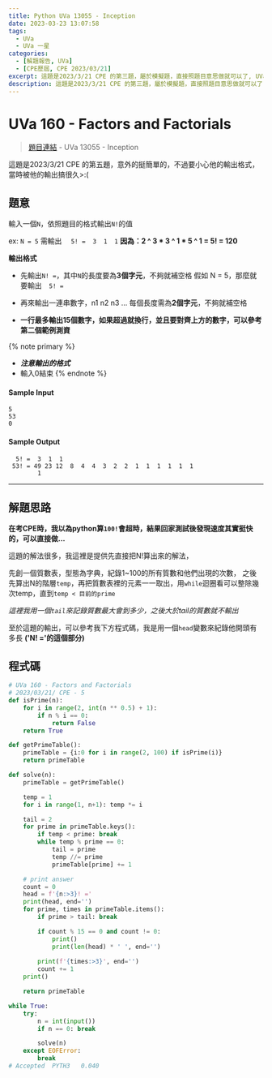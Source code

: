 ```yaml
---
title: Python UVa 13055 - Inception
date: 2023-03-23 13:07:58
tags:
  - UVa
  - UVa 一星
categories:
  - [解題報告, UVa]
  - [CPE歷屆, CPE 2023/03/21]
excerpt: 這題是2023/3/21 CPE 的第三題，屬於模擬題，直接照題目意思做就可以了, UVa 13055 - Inception 解題報告
description: 這題是2023/3/21 CPE 的第三題，屬於模擬題，直接照題目意思做就可以了, UVa 13055 - Inception 解題報告
---
```

# UVa 160 - Factors and Factorials

>[題目連結](https://onlinejudge.org/index.php?option=onlinejudge&Itemid=8&page=show_problem&problem=4953) - UVa 13055 - Inception

這題是2023/3/21 CPE 的第五題，意外的挺簡單的，不過要小心他的輸出格式，當時被他的輸出搞很久>:(

## 題意
輸入一個`N`，依照題目的格式輸出`N!`的值

ex: 
`N = 5` 需輸出 `  5! =  3  1  1`
**因為：2 ^ 3 * 3 ^ 1 * 5 ^ 1 = 5! = 120**

**輸出格式**
* 先輸出`N! =`，其中`N`的長度要為**3個字元**，不夠就補空格
  假如 N = 5，那麼就要輸出`  5! =`

* 再來輸出一連串數字，n1 n2 n3 ... 每個長度需為**2個字元**，不夠就補空格

* **一行最多輸出15個數字，如果超過就換行，並且要對齊上方的數字，可以參考第二個範例測資**

{% note primary %}
 - ***注意輸出的格式***
 - 輸入0結束
{% endnote %}

#### Sample Input 
```text
5
53
0
```

#### Sample Output 
```text
  5! =  3  1  1
 53! = 49 23 12  8  4  4  3  2  2  1  1  1  1  1  1
        1
```

---
## 解題思路
**在考CPE時，我以為python算`100!`會超時，結果回家測試後發現速度其實挺快的，可以直接做...**

這題的解法很多，我這裡是提供先直接把N!算出來的解法，

先創一個質數表，型態為字典，紀錄1~100的所有質數和他們出現的次數，
之後先算出N的階層`temp`，再把質數表裡的元素一一取出，用`while`迴圈看可以整除幾次temp，直到`temp < 目前的prime`

*這裡我用一個`tail`來記錄質數最大會到多少，之後大於tail的質數就不輸出*

至於這題的輸出，可以參考我下方程式碼，我是用一個`head`變數來紀錄他開頭有多長 **('N! ='的這個部分)**


## 程式碼
```python
# UVa 160 - Factors and Factorials
# 2023/03/21/ CPE - 5
def isPrime(n):
    for i in range(2, int(n ** 0.5) + 1):
        if n % i == 0:
            return False
    return True

def getPrimeTable():
    primeTable = {i:0 for i in range(2, 100) if isPrime(i)}
    return primeTable

def solve(n):
    primeTable = getPrimeTable()

    temp = 1
    for i in range(1, n+1): temp *= i

    tail = 2
    for prime in primeTable.keys():
        if temp < prime: break
        while temp % prime == 0:
            tail = prime
            temp //= prime
            primeTable[prime] += 1

    # print answer
    count = 0
    head = f'{n:>3}! ='
    print(head, end='')
    for prime, times in primeTable.items():
        if prime > tail: break

        if count % 15 == 0 and count != 0: 
            print()
            print(len(head) * ' ', end='')
            
        print(f'{times:>3}', end='')
        count += 1
    print()

    return primeTable

while True:
    try:
        n = int(input())
        if n == 0: break

        solve(n)
    except EOFError:
        break
# Accepted	PYTH3	0.040
```